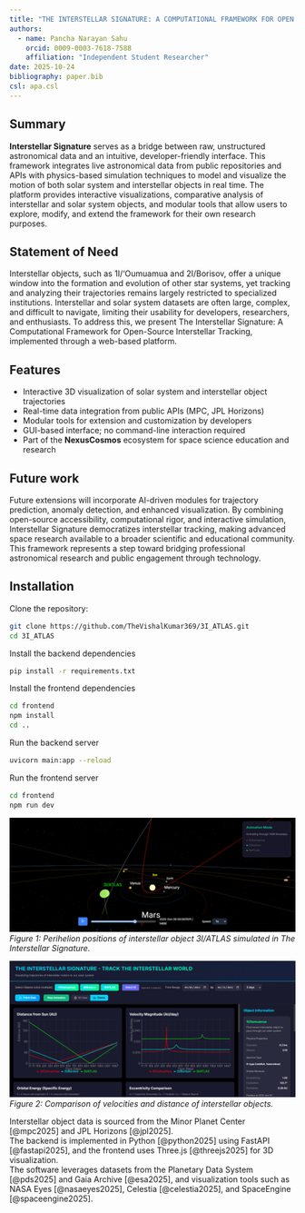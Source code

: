 ```yaml
---
title: "THE INTERSTELLAR SIGNATURE: A COMPUTATIONAL FRAMEWORK FOR OPEN SOURCE INTERSTELLAR TRACKING"
authors:
  - name: Pancha Narayan Sahu
    orcid: 0009-0003-7618-7588
    affiliation: "Independent Student Researcher"
date: 2025-10-24
bibliography: paper.bib
csl: apa.csl
---
```


## Summary
**Interstellar Signature** serves as a bridge between raw, unstructured astronomical data and an intuitive, developer-friendly interface. This framework integrates live astronomical data from public repositories and APIs with physics-based simulation techniques to model and visualize the motion of both solar system and interstellar objects in real time. The platform provides interactive visualizations, comparative analysis of interstellar and solar system objects, and modular tools that allow users to explore, modify, and extend the framework for their own research purposes.

## Statement of Need
Interstellar objects, such as 1I/‘Oumuamua and 2I/Borisov, offer a unique window into the formation and evolution of other star systems, yet tracking and analyzing their trajectories remains largely restricted to specialized institutions. Interstellar and solar system datasets are often large, complex, and difficult to navigate, limiting their usability for developers, researchers, and enthusiasts. To address this, we present The Interstellar Signature: A Computational Framework for Open-Source Interstellar Tracking, implemented through a web-based platform.

## Features
- Interactive 3D visualization of solar system and interstellar object trajectories  
- Real-time data integration from public APIs (MPC, JPL Horizons)  
- Modular tools for extension and customization by developers  
- GUI-based interface; no command-line interaction required  
- Part of the **NexusCosmos** ecosystem for space science education and research

## Future work
Future extensions will incorporate AI-driven modules for trajectory prediction, anomaly detection, and enhanced visualization. By combining open-source accessibility, computational rigor, and interactive simulation, Interstellar Signature democratizes interstellar tracking, making advanced space research available to a broader scientific and educational community. This framework represents a step toward bridging professional astronomical research and public engagement through technology.

## Installation

Clone the repository:

```bash
git clone https://github.com/TheVishalKumar369/3I_ATLAS.git
cd 3I_ATLAS
```

Install the backend dependencies

```bash
pip install -r requirements.txt
```

Install the frontend dependencies

```bash
cd frontend
npm install
cd ..
```

Run the backend server

```bash
uvicorn main:app --reload
```

Run the frontend server

```bash
cd frontend
npm run dev
```

![Perihelion of the 3I/ATLAS](figures/perihelion.png)
*Figure 1: Perihelion positions of interstellar object 3I/ATLAS simulated in The Interstellar Signature.*

![Graphs comparison of the Interstellar Objects](figures/graphs-comparisson.png)
*Figure 2: Comparison of velocities and distance of interstellar objects.*

Interstellar object data is sourced from the Minor Planet Center [@mpc2025] and JPL Horizons [@jpl2025].  
The backend is implemented in Python [@python2025] using FastAPI [@fastapi2025], and the frontend uses Three.js [@threejs2025] for 3D visualization.  
The software leverages datasets from the Planetary Data System [@pds2025] and Gaia Archive [@esa2025], and visualization tools such as NASA Eyes [@nasaeyes2025], Celestia [@celestia2025], and SpaceEngine [@spaceengine2025].


